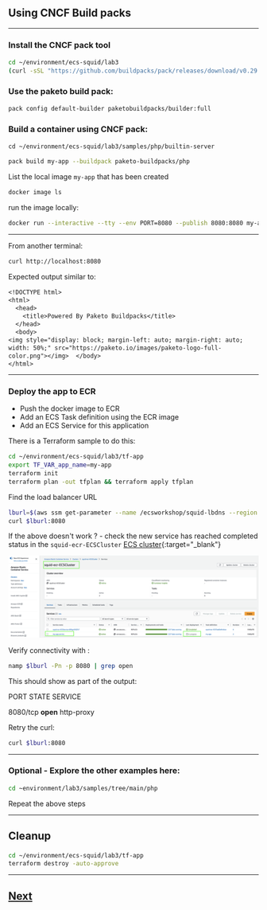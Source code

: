 
## Using CNCF Build packs

----

### Install the CNCF pack tool

```bash
cd ~/environment/ecs-squid/lab3
(curl -sSL "https://github.com/buildpacks/pack/releases/download/v0.29.0/pack-v0.29.0-linux.tgz" | sudo tar -C /usr/local/bin/ --no-same-owner -xzv pack)
```

### Use the paketo build pack:

```bash
pack config default-builder paketobuildpacks/builder:full
```

### Build a container using CNCF pack:

```
cd ~/environment/ecs-squid/lab3/samples/php/builtin-server
```


```bash
pack build my-app --buildpack paketo-buildpacks/php
```

List the local image `my-app` that has been created

```bash
docker image ls
```

run the image locally:


```bash
docker run --interactive --tty --env PORT=8080 --publish 8080:8080 my-app
```

----

From another terminal:

```bash
curl http://localhost:8080
```

Expected output similar to:

```
<!DOCTYPE html>
<html>
  <head>
    <title>Powered By Paketo Buildpacks</title>
  </head>
  <body>
<img style="display: block; margin-left: auto; margin-right: auto; width: 50%;" src="https://paketo.io/images/paketo-logo-full-color.png"></img>  </body>
</html>
```


-----------


### Deploy the app to ECR

- Push the docker image to ECR
- Add an ECS Task definition using the ECR image
- Add an ECS Service for this application 


There is a Terraform sample to do this:

```bash
cd ~/environment/ecs-squid/lab3/tf-app
export TF_VAR_app_name=my-app
terraform init
terraform plan -out tfplan && terraform apply tfplan

```


Find the load balancer URL

```bash
lburl=$(aws ssm get-parameter --name /ecsworkshop/squid-lbdns --region eu-west-1 --query Parameter.Value --output text)
curl $lburl:8080
```

If the above doesn't work ? - check the new service has reached completed status in the `squid-ecr-ECSCluster` [ECS cluster](https://eu-west-1.console.aws.amazon.com/ecs/v2/clusters/squid-ecr-ECSCluster/services?region=eu-west-1){:target="_blank"}

![fleet](./static/images/my-app.png)

Verify connectivity with :

```bash
namp $lburl -Pn -p 8080 | grep open
```

This should show as part of the output:

PORT     STATE SERVICE

8080/tcp **open**  http-proxy

Retry the curl:

```bash
curl $lburl:8080
```

-------


### Optional - Explore the other examples here:

```bash
cd ~environment/lab3/samples/tree/main/php
```


Repeat the above steps


-----



## Cleanup

```bash
cd ~/environment/ecs-squid/lab3/tf-app
terraform destroy -auto-approve

```

---

## [Next](./WRAPUP.md)





